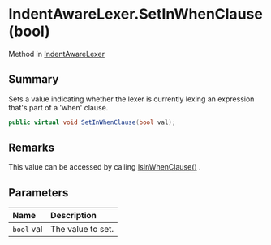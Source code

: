 # IndentAwareLexer.SetInWhenClause(bool)

Method in [IndentAwareLexer](/docs/api/csharp/yarn.compiler.indentawarelexer.md)

## Summary


Sets a value indicating whether the lexer is currently lexing an
expression that's part of a 'when' clause.


```csharp
public virtual void SetInWhenClause(bool val);
```

## Remarks


This value can be accessed by calling  <a href="yarn.compiler.indentawarelexer.isinwhenclause.md">IsInWhenClause()</a> .


## Parameters

|Name|Description|
|:---|:---|
|`bool` val|The value to set.|

